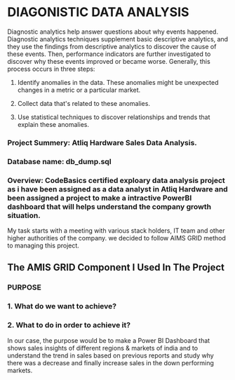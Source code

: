 # DIAGONISTIC DATA ANALYSIS #

Diagnostic analytics help answer questions about why events happened. Diagnostic analytics techniques supplement basic descriptive analytics, and they use the findings from descriptive analytics to discover the cause of these events. Then, performance indicators are further investigated to discover why these events improved or became worse. Generally, this process occurs in three steps:

1. Identify anomalies in the data. These anomalies might be unexpected changes in a metric or a particular market.

2. Collect data that's related to these anomalies.

3. Use statistical techniques to discover relationships and trends that explain these anomalies.


### Project Summery: Atliq Hardware Sales Data Analysis.
### Database name: db_dump.sql

### Overview: CodeBasics certified exploary data analysis project as i have been assigned as a data analyst in Atliq Hardware and been assigned a project to make a intractive PowerBI dashboard that will helps understand the company growth situation. 

My task starts with a meeting with various stack holders, IT team and other higher authorities of the company. we decided to follow AIMS GRID method to managing this project.

## The AMIS GRID Component I Used In The Project ##
### PURPOSE ###
### 1. What do we want to achieve? 
### 2. What to do in order to achieve it?

In our case, the purpose would be to make a Power BI Dashboard that shows sales insights of different regions & markets of india and to understand the trend in sales based on previous reports and study why there was a decrease and finally increase sales in the down performing markets.

